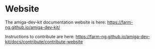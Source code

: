 # Website

The amiga-dev-kit documentation website is here: https://farm-ng.github.io/amiga-dev-kit/

Instructions to contribute are here: https://farm-ng.github.io/amiga-dev-kit/docs/contribute/contribute-website
